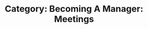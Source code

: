 ---
layout: category
title: 'Category: Becoming A Manager: Meetings'
tag: becoming_a_manager,meetings
---